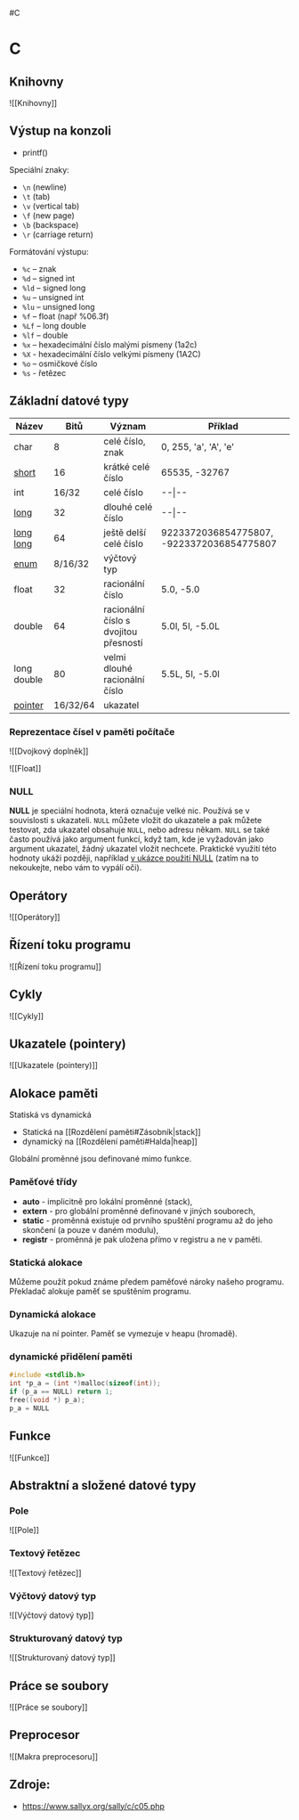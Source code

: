 #C
# C

## Knihovny
![[Knihovny]]
## Výstup na konzoli
- printf()

Speciální znaky:
- `\n` (newline) 
- `\t` (tab) 
- `\v` (vertical tab) 
- `\f` (new page)
- `\b` (backspace) 
- `\r` (carriage return)

Formátování výstupu:
- `%c` – znak 
- `%d` – signed int 
- `%ld` – signed long 
- `%u` – unsigned int   
- `%lu` – unsigned long   
- `%f` – float (např %06.3f)  
- `%Lf` – long double 
- `%lf` – double 
- `%x` – hexadecimální číslo malými písmeny (1a2c) 
- `%X` - hexadecimální číslo velkými písmeny (1A2C) 
- `%o` – osmičkové číslo 
- `%s` - řetězec

## Základní datové typy 

|Název|Bitů|Význam|Příklad|
|---|---|---|---|
|char|8|celé číslo, znak|0, 255, 'a', 'A', 'e'|
|[short](https://www.sallyx.org/sally/c/c05.php#sup1)|16|krátké celé číslo|65535, -32767|
|int|16/32|celé číslo|--\|--|
|[long](https://www.sallyx.org/sally/c/c05.php#sup1)|32|dlouhé celé číslo|--\|--|
|[long long](https://www.sallyx.org/sally/c/c05.php#sup1)|64|ještě delší celé číslo|9223372036854775807, -9223372036854775807|
|[enum](https://www.sallyx.org/sally/c/c16.php#enum)|8/16/32|výčtový typ||
|float|32|racionální číslo|5.0, -5.0|
|double|64|racionální číslo s dvojitou přesností|5.0l, 5l, -5.0L|
|long double|80|velmi dlouhé racionální číslo|5.5L, 5l, -5.0l|
|[pointer](https://www.sallyx.org/sally/c/c05.php#ukazatele)|16/32/64|ukazatel|

### Reprezentace čísel v paměti počítače

![[Dvojkový doplněk]]

![[Float]]

### NULL
**NULL** je speciální hodnota, která označuje velké nic. Používá se v souvislosti s ukazateli. `NULL` můžete vložit do ukazatele a pak můžete testovat, zda ukazatel obsahuje `NULL`, nebo adresu někam. `NULL` se také často používá jako argument funkcí, když tam, kde je vyžadován jako argument ukazatel, žádný ukazatel vložit nechcete. Praktické využití této hodnoty ukáži později, například [v ukázce použití NULL](https://www.sallyx.org/sally/c/c10.php#null) (zatím na to nekoukejte, nebo vám to vypálí oči).

## Operátory
![[Operátory]]

## Řízení toku programu
![[Řízení toku programu]]
## Cykly
![[Cykly]]
## Ukazatele (pointery)
![[Ukazatele (pointery)]]
## Alokace paměti
Statiská vs dynamická
- Statická na [[Rozdělení paměti#Zásobník|stack]]
- dynamický na [[Rozdělení paměti#Halda|heap]]

Globální proměnné jsou definované mimo funkce.

### Paměťové třídy
- **auto** - implicitně pro lokální proměnné (stack),
- **extern** - pro globální proměnné definované v jiných souborech,
- **static** - proměnná existuje od prvního spuštění programu až do jeho skončení (a pouze v daném modulu),
- **registr** - proměnná je pak uložena přímo v registru a ne v paměti.

### Statická alokace
Můžeme použít pokud známe předem paměťové nároky našeho programu. Překladač alokuje paměť se spuštěním programu.

### Dynamická alokace
Ukazuje na ní pointer. Paměť se vymezuje v heapu (hromadě).

### dynamické přidělení paměti
```C
#include <stdlib.h>
int *p_a = (int *)malloc(sizeof(int));
if (p_a == NULL) return 1;
free((void *) p_a);
p_a = NULL
```

## Funkce
![[Funkce]]

## Abstraktní a složené datové typy

### Pole
![[Pole]]

### Textový řetězec
![[Textový řetězec]]

### Výčtový datový typ
![[Výčtový datový typ]]
### Strukturovaný datový typ
![[Strukturovaný datový typ]]

## Práce se soubory
![[Práce se soubory]]
## Preprocesor
![[Makra preprocesoru]]
## Zdroje:
- https://www.sallyx.org/sally/c/c05.php
